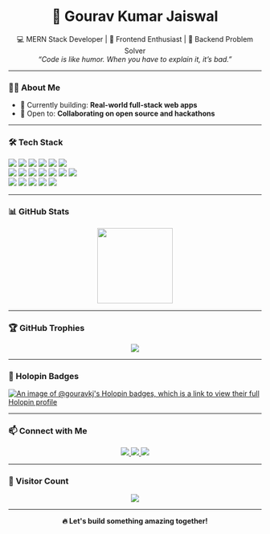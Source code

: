 <h1 align="center">🚀 Gourav Kumar Jaiswal</h1>

<p align="center">
  💻 MERN Stack Developer | 🎨 Frontend Enthusiast | 🔧 Backend Problem Solver <br>
  <i>“Code is like humor. When you have to explain it, it’s bad.”</i>
</p>

---

### 🙋‍♂️ About Me

- 🔭 Currently building: **Real-world full-stack web apps**
- 👯 Open to: **Collaborating on open source and hackathons**

---

### 🛠️ Tech Stack

<p>
  <img src="https://img.shields.io/badge/Java-007396?style=for-the-badge&logo=java&logoColor=white"/>
  <img src="https://img.shields.io/badge/HTML5-E34F26?style=for-the-badge&logo=html5&logoColor=white"/>
  <img src="https://img.shields.io/badge/CSS3-1572B6?style=for-the-badge&logo=css3&logoColor=white"/>
  <img src="https://img.shields.io/badge/JavaScript-F7DF1E?style=for-the-badge&logo=javascript&logoColor=black"/>
  <img src="https://img.shields.io/badge/React-20232A?style=for-the-badge&logo=react&logoColor=61DAFB"/>
  <img src="https://img.shields.io/badge/Tailwind_CSS-38B2AC?style=for-the-badge&logo=tailwind-css&logoColor=white"/>
  <br/>
  <img src="https://img.shields.io/badge/JSON-292929?style=for-the-badge&logo=json&logoColor=white"/>
  <img src="https://img.shields.io/badge/Node.js-339933?style=for-the-badge&logo=nodedotjs&logoColor=white"/>
  <img src="https://img.shields.io/badge/Express.js-000000?style=for-the-badge&logo=express&logoColor=white"/>
  <img src="https://img.shields.io/badge/MongoDB-4EA94B?style=for-the-badge&logo=mongodb&logoColor=white"/>
   <img src="https://img.shields.io/badge/JWT-000000?style=for-the-badge&logo=jsonwebtokens&logoColor=white"/>
  <img src="https://img.shields.io/badge/MySQL-00758F?style=for-the-badge&logo=mysql&logoColor=white"/>
  <img src="https://img.shields.io/badge/REST_API-009688?style=for-the-badge&logo=postman&logoColor=white"/>
  <br/>
  <img src="https://img.shields.io/badge/Git-F05032?style=for-the-badge&logo=git&logoColor=white"/>
  <img src="https://img.shields.io/badge/GitHub-181717?style=for-the-badge&logo=github&logoColor=white"/>
  <img src="https://img.shields.io/badge/Postman-FF6C37?style=for-the-badge&logo=postman&logoColor=white"/>
  <img src="https://img.shields.io/badge/VS_Code-007ACC?style=for-the-badge&logo=visual-studio-code&logoColor=white"/>
  <img src="https://img.shields.io/badge/Render-46E3B7?style=for-the-badge&logo=render&logoColor=white"/>
</p>

---

### 📊 GitHub Stats

<p align="center">

 <img src="https://github-readme-stats.vercel.app/api?username=gouravKJ&show_icons=true&theme=radical" height="150"/>

---

### 🏆 GitHub Trophies

<p align="center">
  <img src="https://github-profile-trophy.vercel.app/?username=gouravKJ&theme=radical&no-frame=true&no-bg=true&margin-w=4"/>
</p>

---

### 🏅 Holopin Badges

[![An image of @gouravkj's Holopin badges, which is a link to view their full Holopin profile](https://holopin.me/gouravkj)](https://holopin.io/@gouravkj)

---

### 📫 Connect with Me

<p align="center">
  <a href="https://www.linkedin.com/in/gourav-kumar-jaiswal-b8b55a33b" target="_blank">
    <img src="https://img.shields.io/badge/-LinkedIn-blue?style=for-the-badge&logo=linkedin&logoColor=white"/>
  </a>
  <a href="mailto:gouravjaiswal2006@gmail.com">
    <img src="https://img.shields.io/badge/-Email-D14836?style=for-the-badge&logo=gmail&logoColor=white"/>
  </a>
  <a href="https://github.com/gouravKJ" target="_blank">
    <img src="https://img.shields.io/badge/-GitHub-black?style=for-the-badge&logo=github"/>
  </a>
</p>

---

### 🧭 Visitor Count

<p align="center">
  <img src="https://komarev.com/ghpvc/?username=gouravKJ&color=brightgreen&style=for-the-badge"/>
</p>

---

<p align="center">
  <b>🔥 Let's build something amazing together!</b>
</p>
